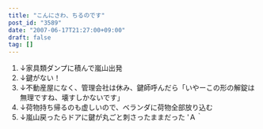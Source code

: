 ```yaml
---
title: "こんにさわ、ちるのです"
post_id: "3589"
date: "2007-06-17T21:27:00+09:00"
draft: false
tag: []
---
```



1. ↓家具類ダンプに積んで嵐山出発
  2. ↓鍵がない！
  3. ↓不動産屋になく、管理会社は休み、鍵師呼んだら「いやーこの形の解錠は無理ですね、壊すしかないです」
  4. ↓荷物持ち帰るのも虚しいので、ベランダに荷物全部放り込む
  5. ↓嵐山戻ったらドアに鍵が丸ごと刺さったままだった
'Ａ｀
